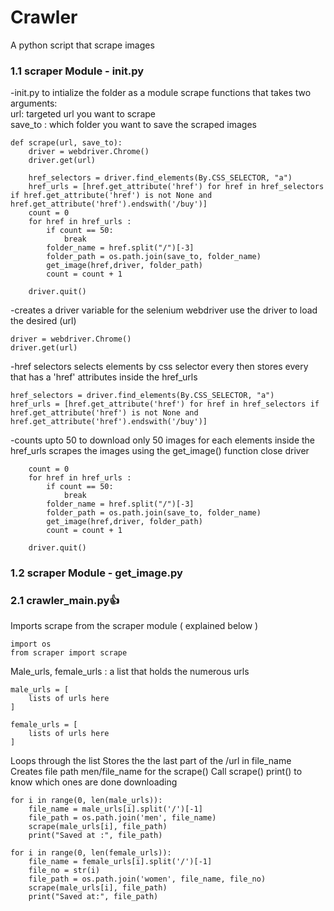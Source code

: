 # Crawler

A python script that scrape images

### 1.1 scraper Module  - __init__.py

-init.py to intialize the folder as a module
scrape functions that takes two arguments:
<br>url: targeted url you want to scrape
<br>save_to : which folder you want to save the scraped images

```
def scrape(url, save_to):
    driver = webdriver.Chrome()
    driver.get(url)

    href_selectors = driver.find_elements(By.CSS_SELECTOR, "a")
    href_urls = [href.get_attribute('href') for href in href_selectors if href.get_attribute('href') is not None and href.get_attribute('href').endswith('/buy')]
    count = 0
    for href in href_urls :
        if count == 50:
            break
        folder_name = href.split("/")[-3]
        folder_path = os.path.join(save_to, folder_name)
        get_image(href,driver, folder_path)
        count = count + 1

    driver.quit()
```
-creates a driver variable for the selenium webdriver
use the driver to load the desired (url)
```
driver = webdriver.Chrome()
driver.get(url)
```
-href selectors selects elements by css selector every<a>
then stores every <a> that has a 'href' attributes inside the href_urls
```
href_selectors = driver.find_elements(By.CSS_SELECTOR, "a")
href_urls = [href.get_attribute('href') for href in href_selectors if href.get_attribute('href') is not None and href.get_attribute('href').endswith('/buy')]
```
-counts upto 50 to download only 50 images
for each elements inside the href_urls scrapes
the images using the get_image() function
close driver
```
    count = 0
    for href in href_urls :
        if count == 50:
            break
        folder_name = href.split("/")[-3]
        folder_path = os.path.join(save_to, folder_name)
        get_image(href,driver, folder_path)
        count = count + 1

    driver.quit()
```

### 1.2 scraper Module - get_image.py


### 2.1 crawler_main.py👍

Imports scrape from the scraper module ( explained below )
```
import os
from scraper import scrape
```
Male_urls, female_urls : a list that holds the numerous urls
```
male_urls = [
    lists of urls here
]

female_urls = [
    lists of urls here
]
```
Loops through the list
Stores the the last part of the /url in file_name
Creates file path men/file_name for the scrape()
Call scrape()
print() to know which ones are done downloading
```
for i in range(0, len(male_urls)):
    file_name = male_urls[i].split('/')[-1]
    file_path = os.path.join('men', file_name)
    scrape(male_urls[i], file_path)
    print("Saved at :", file_path)

for i in range(0, len(female_urls)):
    file_name = female_urls[i].split('/')[-1]
    file_no = str(i)
    file_path = os.path.join('women', file_name, file_no)
    scrape(male_urls[i], file_path)
    print("Saved at:", file_path)
```
